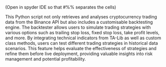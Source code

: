 (Open in spyder IDE so that #%% separates the cells)

This Python script not only retrieves and analyses cryptocurrency trading data from the Binance API but also includes a customisable backtesting engine. 
The backtester allows users to simulate trading strategies with various options such as trailing stop loss, fixed stop loss, take profit levels, and more. 
By integrating technical indicators from TA-Lib as well as custom class methods, users can test different trading strategies in historical data scenarios. 
This feature helps evaluate the effectiveness of strategies and refine them before live deployment, providing valuable insights into risk management and potential profitability.


